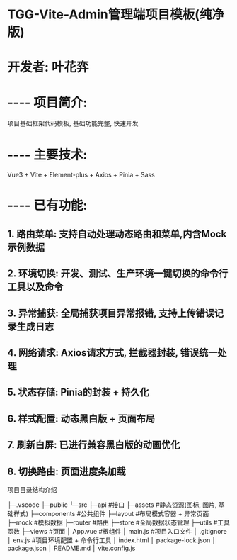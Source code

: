 # TGG-Vite-Admin管理端项目模板(纯净版)
# 开发者: 叶花弈
# ---- 项目简介: 
项目基础框架代码模板, 基础功能完整, 快速开发
# ---- 主要技术: 
Vue3 + Vite + Element-plus + Axios + Pinia + Sass
# ---- 已有功能:
## 1. 路由菜单: 支持自动处理动态路由和菜单,内含Mock示例数据
## 2. 环境切换: 开发、测试、生产环境一键切换的命令行工具以及命令
## 3. 异常捕获: 全局捕获项目异常报错, 支持上传错误记录生成日志
## 4. 网络请求: Axios请求方式, 拦截器封装, 错误统一处理
## 5. 状态存储: Pinia的封装 + 持久化
## 6. 样式配置: 动态黑白版 + 页面布局
## 7. 刷新白屏: 已进行兼容黑白版的动画优化
## 8. 切换路由: 页面进度条加载

项目目录结构介绍

├─.vscode
├─public
└─src
    ├─api         #接口
    ├─assets      #静态资源(图标, 图片, 基础样式)
    ├─components  #公共组件
    ├─layout      #布局模式容器 + 异常页面
    ├─mock        #模拟数据
    ├─router      #路由
    ├─store       #全局数据状态管理
    ├─utils       #工具函数
    ├─views       #页面
    │ App.vue     #根组件
    │ main.js     #项目入口文件
│ .gitignore
│ env.js          #项目环境配置 + 命令行工具
│ index.html
│ package-lock.json
│ package.json
│ README.md
│ vite.config.js